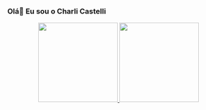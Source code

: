 ### Olá👋 Eu sou o Charli Castelli

<div align="center">
  <a href="https://github.com/charlicastelli">
  <img height="180em" src="https://github-readme-stats.vercel.app/api?username=charlicastelli&show_icons=true&theme=dracula&include_all_commits=true&count_private=true"/>
  <img height="180em" src="https://github-readme-stats.vercel.app/api/top-langs/?username=charlicastelli&layout=compact&langs_count=7&theme=dracula"/>
</div>


